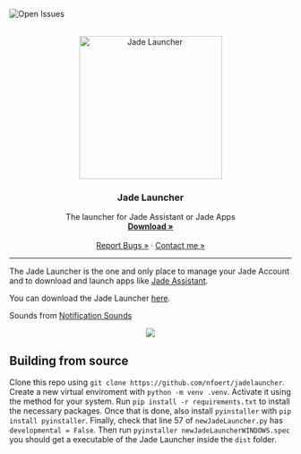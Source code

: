 <!-- PROJECT LOGO -->
<!-- Thanks to https://github.com/othneildrew/Best-README-Template/blob/master/README.md-->
![Open Issues](https://img.shields.io/github/issues/nfoert/jadelauncher) 


<br />
<div align="center">
  
  <picture>
    <source media="(prefers-color-scheme: light)" srcset="assets/JadeLauncherLogo.png", width=255>
    <source media="(prefers-color-scheme: dark)" srcset="assets/lightJadeLogo.png", width=255>
    <img alt="Jade Launcher">
  </picture>

  <h3 align="center">Jade Launcher</h3>

  <p align="center">
    The launcher for Jade Assistant or Jade Apps
    <br />
    <a href="https://nfoert.pythonanywhere.com/jadesite/jadelauncher"><strong>Download »</strong></a>
    <br />
    <br />
    <a href="https://github.com/nfoert/jadelauncher/issues">Report Bugs »</a>
    ·
    <a href="https://nfoert.pythonanywhere.com/jadesite/contact">Contact me »</a>
  </p>
  <hr>
</div>

The Jade Launcher is the one and only place to manage your Jade Account and to download and launch apps like [Jade Assistant](https://github.com/nfoert/jadeassistant).

You can download the Jade Launcher [here](https://nfoert.pythonanywhere.com/jadesite/jadelauncher).

Sounds from [Notification Sounds](https://notificationsounds.com/)

<p align="center">
  <a href="https://skillicons.dev">
    <img src="https://skillicons.dev/icons?i=py,github,vscode,qt" />
  </a>
</p>



## Building from source
Clone this repo using `git clone https://github.com/nfoert/jadelauncher`. Create a new virtual enviroment with `python -m venv .venv`. Activate it using the method for your system. Run `pip install -r requirements.txt` to install the necessary packages. Once that is done, also install `pyinstaller` with `pip install pyinstaller`. Finally, check that line 57 of `newJadeLauncher.py` has `developmental = False`. Then run `pyinstaller newJadeLauncherWINDOWS.spec` you should get a executable of the Jade Launcher inside the `dist` folder.
